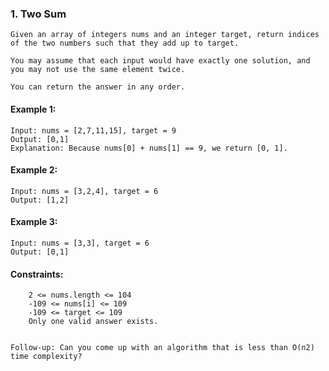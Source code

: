 ### 1. Two Sum
   
```
Given an array of integers nums and an integer target, return indices of the two numbers such that they add up to target.

You may assume that each input would have exactly one solution, and you may not use the same element twice.

You can return the answer in any order.
```


#### Example 1:
```
Input: nums = [2,7,11,15], target = 9
Output: [0,1]
Explanation: Because nums[0] + nums[1] == 9, we return [0, 1].
```

#### Example 2:
```
Input: nums = [3,2,4], target = 6
Output: [1,2]
```

#### Example 3:
```
Input: nums = [3,3], target = 6
Output: [0,1]
```


#### Constraints:
```
    2 <= nums.length <= 104
    -109 <= nums[i] <= 109
    -109 <= target <= 109
    Only one valid answer exists.


Follow-up: Can you come up with an algorithm that is less than O(n2) time complexity?
```